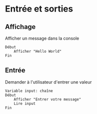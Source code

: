 # Entrée et sorties

## Affichage

Afficher un message dans la console

```
Début
    Afficher "Hello World"
Fin
```

## Entrée

Demander à l'utilisateur d'entrer une valeur

```
Variable input: chaîne
Début
    Afficher "Entrer votre message"
    Lire input 
Fin
```